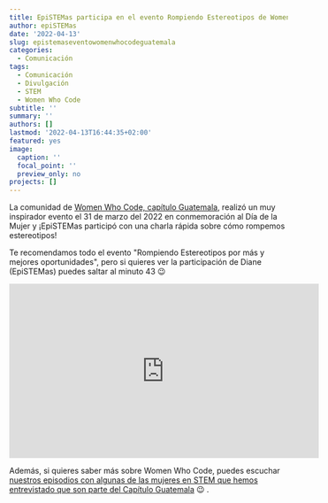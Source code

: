 ```yaml
---
title: EpiSTEMas participa en el evento Rompiendo Estereotipos de WomenWhoCode Guatemala
author: epiSTEMas
date: '2022-04-13'
slug: epistemaseventowomenwhocodeguatemala
categories:
  - Comunicación
tags:
  - Comunicación
  - Divulgación
  - STEM
  - Women Who Code
subtitle: ''
summary: ''
authors: []
lastmod: '2022-04-13T16:44:35+02:00'
featured: yes
image:
  caption: ''
  focal_point: ''
  preview_only: no
projects: []
---
```


La comunidad de [Women Who Code, capítulo Guatemala](https://www.womenwhocode.com/guatemala), realizó un muy inspirador evento el 31 de marzo del 2022 en conmemoración al Día de la Mujer y ¡EpiSTEMas participó con una charla rápida sobre cómo rompemos estereotipos! 

Te recomendamos todo el evento "Rompiendo Estereotipos por más y mejores oportunidades", pero si quieres ver la participación de Diane (EpiSTEMas) puedes saltar al minuto 43 :wink:

<iframe width="560" height="315" src="https://www.youtube.com/embed/p5m9D_FnUlQ?start=2654" title="YouTube video player" frameborder="0" allow="accelerometer; autoplay; clipboard-write; encrypted-media; gyroscope; picture-in-picture" allowfullscreen></iframe>


Además, si quieres saber más sobre Women Who Code, puedes escuchar [nuestros episodios con algunas de las mujeres en STEM que hemos entrevistado que son parte del Capítulo Guatemala](https://www.epistemas.com/tag/women-who-code/) :wink: . 